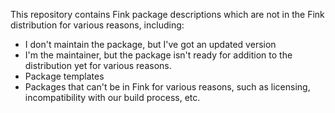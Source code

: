 This repository contains Fink package descriptions which are not in the Fink distribution for various reasons, including:

* I don't maintain the package, but I've got an updated version
* I'm the maintainer, but the package isn't ready for addition to the distribution yet for various reasons.
* Package templates
* Packages that can't be in Fink for various reasons, such as licensing, incompatibility with our build process, etc.

